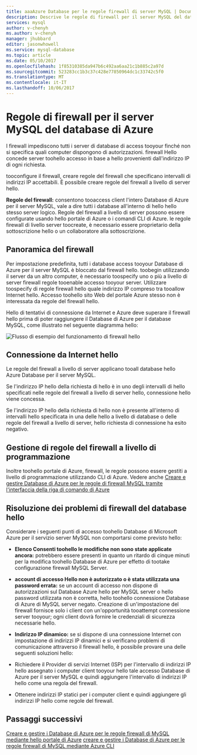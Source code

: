 ```yaml
---
title: aaaAzure Database per le regole firewall di server MySQL | Documenti Microsoft
description: Descrive le regole di firewall per il server MySQL del database di Azure.
services: mysql
author: v-chenyh
ms.author: v-chenyh
manager: jhubbard
editor: jasonwhowell
ms.service: mysql-database
ms.topic: article
ms.date: 05/10/2017
ms.openlocfilehash: 1f85310385da947b6c492aa6aa21c1b885c2a97d
ms.sourcegitcommit: 523283cc1b3c37c428e77850964dc1c33742c5f0
ms.translationtype: MT
ms.contentlocale: it-IT
ms.lasthandoff: 10/06/2017
---
```

# <a name="azure-database-for-mysql-server-firewall-rules"></a>Regole di firewall per il server MySQL del database di Azure
I firewall impediscono tutti i server di database di access tooyour finché non si specifica quali computer dispongono di autorizzazioni. firewall Hello concede server toohello accesso in base a hello provenienti dall'indirizzo IP di ogni richiesta.

tooconfigure il firewall, creare regole del firewall che specificano intervalli di indirizzi IP accettabili. È possibile creare regole del firewall a livello di server hello.

**Regole del firewall:** consentono tooaccess client l'intero Database di Azure per il server MySQL, vale a dire tutti i database all'interno di hello hello stesso server logico. Regole del firewall a livello di server possono essere configurate usando hello portale di Azure o i comandi CLI di Azure. le regole firewall di livello server toocreate, è necessario essere proprietario della sottoscrizione hello o un collaboratore alla sottoscrizione.

## <a name="firewall-overview"></a>Panoramica del firewall
Per impostazione predefinita, tutti i database access tooyour Database di Azure per il server MySQL è bloccato dal firewall hello. toobegin utilizzando il server da un altro computer, è necessario toospecify uno o più a livello di server firewall regole tooenable accesso tooyour server. Utilizzare toospecify di regole firewall hello quale indirizzo IP compreso tra tooallow Internet hello. Accesso toohello sito Web del portale Azure stesso non è interessata da regole del firewall hello.

Hello di tentativi di connessione da Internet e Azure deve superare il firewall hello prima di poter raggiungere il Database di Azure per il database MySQL, come illustrato nel seguente diagramma hello:

![Flusso di esempio del funzionamento di firewall hello](./media/concepts-firewall-rules/1-firewall-concept.png)

## <a name="connecting-from-hello-internet"></a>Connessione da Internet hello
Le regole del firewall a livello di server applicano tooall database hello Azure Database per il server MySQL.

Se l'indirizzo IP hello della richiesta di hello è in uno degli intervalli di hello specificati nelle regole del firewall a livello di server hello, connessione hello viene concessa.

Se l'indirizzo IP hello della richiesta di hello non è presente all'interno di intervalli hello specificata in una delle hello a livello di database o delle regole del firewall a livello di server, hello richiesta di connessione ha esito negativo.

## <a name="programmatically-managing-firewall-rules"></a>Gestione di regole del firewall a livello di programmazione
Inoltre toohello portale di Azure, firewall, le regole possono essere gestiti a livello di programmazione utilizzando CLI di Azure. Vedere anche [Creare e gestire Database di Azure per le regole di firewall MySQL tramite l'interfaccia della riga di comando di Azure](./howto-manage-firewall-using-cli.md)

## <a name="troubleshooting-hello-database-firewall"></a>Risoluzione dei problemi di firewall del database hello
Considerare i seguenti punti di accesso toohello Database di Microsoft Azure per il servizio server MySQL non comportarsi come previsto hello:

* **Elenco Consenti toohello le modifiche non sono state applicate ancora:** potrebbero essere presenti in quanto un ritardo di cinque minuti per la modifica toohello Database di Azure per effetto di tootake configurazione firewall MySQL Server.

* **account di accesso Hello non è autorizzato o è stata utilizzata una password errata:** se un account di accesso non dispone di autorizzazioni sul Database Azure hello per MySQL server o hello password utilizzata non è corretta, hello toohello connessione Database di Azure di MySQL server negato. Creazione di un'impostazione del firewall fornisce solo i client con un'opportunità tooattempt connessione server tooyour; ogni client dovrà fornire le credenziali di sicurezza necessarie hello.

* **Indirizzo IP dinamico:** se si dispone di una connessione Internet con impostazione di indirizzi IP dinamici e si verificano problemi di comunicazione attraverso il firewall hello, è possibile provare una delle seguenti soluzioni hello:

* Richiedere il Provider di servizi Internet (ISP) per l'intervallo di indirizzi IP hello assegnato i computer client tooyour hello tale accesso Database di Azure per il server MySQL e quindi aggiungere l'intervallo di indirizzi IP hello come una regola del firewall.

* Ottenere indirizzi IP statici per i computer client e quindi aggiungere gli indirizzi IP hello come regole del firewall.

## <a name="next-steps"></a>Passaggi successivi

[Creare e gestire i Database di Azure per le regole firewall di MySQL mediante hello portale di Azure](./howto-manage-firewall-using-portal.md)
[creare e gestire i Database di Azure per le regole firewall di MySQL mediante Azure CLI](./howto-manage-firewall-using-cli.md)
